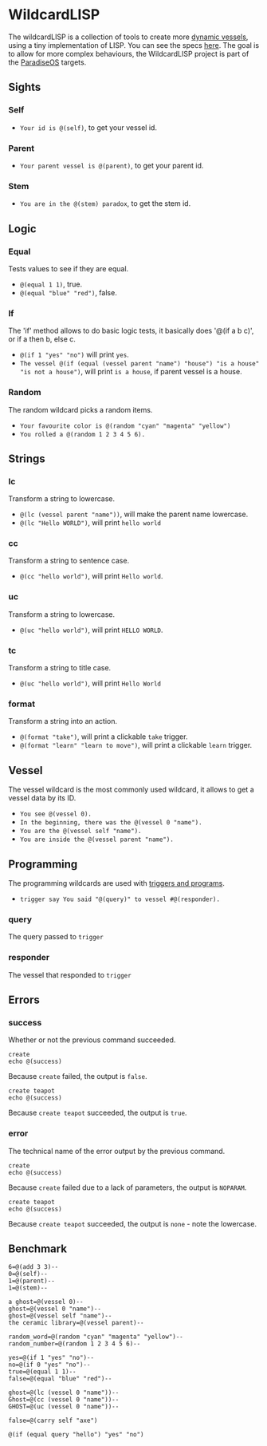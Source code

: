 # WildcardLISP

The wildcardLISP is a collection of tools to create more [dynamic vessels](TUTORIALS.md), using a tiny implementation of LISP. You can see the specs [here](./desktop/server/core/wildcard.js). The goal is to allow for more complex behaviours, the WildcardLISP project is part of the [ParadiseOS](https://github.com/neauoire/ParadiseOS) targets.

## Sights

### Self

- `Your id is @(self)`, to get your vessel id.

### Parent

- `Your parent vessel is @(parent)`, to get your parent id.

### Stem

- `You are in the @(stem) paradox`, to get the stem id.

## Logic

### Equal

Tests values to see if they are equal.

- `@(equal 1 1)`, true.
- `@(equal "blue" "red")`, false.

### If

The 'if' method allows to do basic logic tests, it basically does '@(if a b c)', or if a then b, else c.

- `@(if 1 "yes" "no")` will print `yes`.
- `The vessel @(if (equal (vessel parent "name") "house") "is a house" "is not a house")`, will print `is a house`, if parent vessel is a house.

### Random

The random wildcard picks a random items.

- `Your favourite color is @(random "cyan" "magenta" "yellow")`
- `You rolled a @(random 1 2 3 4 5 6).`

## Strings

### lc

Transform a string to lowercase.

- `@(lc (vessel parent "name"))`, will make the parent name lowercase.
- `@(lc "Hello WORLD")`, will print `hello world`

### cc

Transform a string to sentence case.

- `@(cc "hello world")`, will print `Hello world`.

### uc

Transform a string to lowercase.

- `@(uc "hello world")`, will print `HELLO WORLD`.

### tc

Transform a string to title case.

- `@(uc "hello world")`, will print `Hello World`

### format

Transform a string into an action.

- `@(format "take")`, will print a clickable `take` trigger.
- `@(format "learn" "learn to move")`, will print a clickable `learn` trigger.

## Vessel

The vessel wildcard is the most commonly used wildcard, it allows to get a vessel data by its ID.

- `You see @(vessel 0).`
- `In the beginning, there was the @(vessel 0 "name").`
- `You are the @(vessel self "name").`
- `You are inside the @(vessel parent "name").`

## Programming

The programming wildcards are used with [triggers and programs](TUTORIALS.md).

- `trigger say You said "@(query)" to vessel #@(responder).`

### query

The query passed to `trigger`

### responder

The vessel that responded to `trigger`

## Errors

### success

Whether or not the previous command succeeded.

```
create
echo @(success)
```

Because `create` failed, the output is `false`.

```
create teapot
echo @(success)
```

Because `create teapot` succeeded, the output is `true`.

### error

The technical name of the error output by the previous command.

```
create
echo @(success)
```

Because `create` failed due to a lack of parameters, the output is `NOPARAM`.

```
create teapot
echo @(success)
```

Because `create teapot` succeeded, the output is `none` - note the lowercase.

## Benchmark

```
6=@(add 3 3)--
0=@(self)--
1=@(parent)--
1=@(stem)--

a ghost=@(vessel 0)--
ghost=@(vessel 0 "name")--
ghost=@(vessel self "name")--
the ceramic library=@(vessel parent)--

random_word=@(random "cyan" "magenta" "yellow")--
random_number=@(random 1 2 3 4 5 6)--

yes=@(if 1 "yes" "no")--
no=@(if 0 "yes" "no")--
true=@(equal 1 1)--
false=@(equal "blue" "red")--

ghost=@(lc (vessel 0 "name"))--
Ghost=@(cc (vessel 0 "name"))--
GHOST=@(uc (vessel 0 "name"))--

false=@(carry self "axe")

@(if (equal query "hello") "yes" "no")
```
